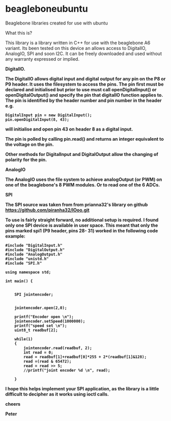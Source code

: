 beagleboneubuntu
================

Beaglebone libraries created for use with ubuntu

What this is?

This library is a library written in C++ for use with the beaglebone A6 variant. Its been tested on this device an allows access to DigitalIO, AnalogIO, SPI and soon I2C. It can be freely downloaded and used without any warranty expressed or implied. 

<b>DigitalIO.<b>

The DigitalIO allows digital input and digital output for any pin on the P8 or P9 header. It uses the filesystem to access the pins. The pin first must be declared and initialised but prior to use must call openDigitalInput() or openDigitalOutput() and specify the pin that digitalIO function applies to. The pin is identified by the header number and pin number in the header e.g.
```
DigitalInput pin = new DigitalInput();
pin.openDigitalInput(8, 43);
```
will initialise and open pin 43 on header 8 as a digital input. 

The pin is polled by calling pin.read() and returns an integer equivalent to the voltage on the pin.

Other methods for DigitalInput and DigitalOutput allow the changing of polarity for the pin.

<b>AnalogIO<b>

The AnalogIO uses the file system to achieve analogOutput (or PWM) on one of the beaglebone's 8 PWM modules. Or to read one of the 6 ADCs.



<b>SPI<b> 

The SPI source was taken from from prianna32's library on github https://github.com/piranha32/IOoo.git

To use is fairly straight forward, no additional setup is required. I found only one SPI device is available in user space. This meant that only the pins marked spi1 (P9 header, pins 28- 31) worked in the following code example:
```
#include "DigitalInput.h"
#include "DigitalOutput.h"
#include "AnalogOutput.h"
#include "unistd.h"
#include "SPI.h"

using namespace std;

int main() {


	SPI jointencoder;


	jointencoder.open(2,0);

	printf("Encoder open \n");
	jointencoder.setSpeed(1000000);
	printf("speed set \n");
	uint8_t readbuf[2];

	while(1)
	{
		jointencoder.read(readbuf, 2);
		int read = 0;
		read = readbuf[1]+readbuf[0]*255 + 2*(readbuf[1]&128);
		read =(read & 65472);
		read = read >> 5;
		//printf("joint encoder %d \n", read);

	}
```

I hope this helps implement your SPI application, as the library is a little difficult to decipher as it works using ioctl calls.

cheers

Peter
